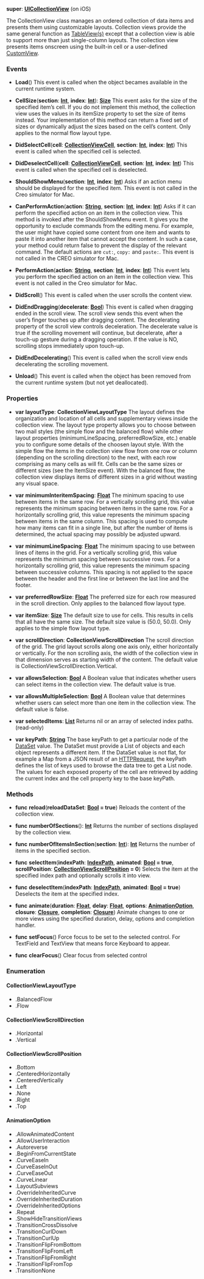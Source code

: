 **super**: **[UICollectionView](UICollectionView.md)** (on iOS)

The CollectionView class manages an ordered collection of data items and presents them using customizable layouts. Collection views provide the same general function as <a href="TableView.html">TableView(s)</a> except that a collection view is able to support more than just single-column layouts. The collection view presents items onscreen using the built-in cell or a user-defined <a href="CustomView.html">CustomView</a>.

### Events

* **Load**()
This event is called when the object becames available in the current runtime system.

* **CellSize**(**section**: **[Int](../gravity/types.md)**, **index**: **[Int](../gravity/types.md)**): <strong>[Size](size.md)</strong> 
This event asks for the size of the specified item’s cell. If you do not implement this method, the collection view uses the values in its itemSize property to set the size of items instead. Your implementation of this method can return a fixed set of sizes or dynamically adjust the sizes based on the cell’s content. Only applies to the normal flow layout type.

* **DidSelectCell**(**cell**: **[CollectionViewCell](CollectionViewCell.md)**, **section**: **[Int](../gravity/types.md)**, **index**: **[Int](../gravity/types.md)**)
This event is called when the specified cell is selected.

* **DidDeselectCell**(**cell**: **[CollectionViewCell](CollectionViewCell.md)**, **section**: **[Int](../gravity/types.md)**, **index**: **[Int](../gravity/types.md)**)
This event is called when the specified cell is deselected.

* **ShouldShowMenu**(**section**: **[Int](../gravity/types.md)**, **index**: **[Int](../gravity/types.md)**)
Asks if an action menu should be displayed for the specified item. This event is not called in the Creo simulator for Mac.

* **CanPerformAction**(**action**: **[String](../gravity/types.md)**, **section**: **[Int](../gravity/types.md)**, **index**: **[Int](../gravity/types.md)**)
Asks if it can perform the specified action on an item in the collection view. This method is invoked after the ShouldShowMenu event. It gives you the opportunity to exclude commands from the editing menu. For example, the user might have copied some content from one item and wants to paste it into another item that cannot accept the content. In such a case, your method could return false to prevent the display of the relevant command. The default actions are <code>cut:</code>, <code>copy:</code> and <code>paste:</code>. This event is not called in the CREO simulator for Mac.

* **PerformAction**(**action**: **[String](../gravity/types.md)**, **section**: **[Int](../gravity/types.md)**, **index**: **[Int](../gravity/types.md)**)
This event lets you perform the specified action on an item in the collection view. This event is not called in the Creo simulator for Mac.

* **DidScroll**()
This event is called when the user scrolls the content view.

* **DidEndDragging**(**decelerate**: **[Bool](../gravity/types.md)**)
This event is called when dragging ended in the scroll view. The scroll view sends this event when the user’s finger touches up after dragging content. The decelerating property of the scroll view controls deceleration. The decelerate value is true if the scrolling movement will continue, but decelerate, after a touch-up gesture during a dragging operation. If the value is NO, scrolling stops immediately upon touch-up.

* **DidEndDecelerating**()
This event is called when the scroll view ends decelerating the scrolling movement.

* **Unload**()
This event is called when the object has been removed from the current runtime system (but not yet deallocated).



### Properties

* **var** **layoutType**: **CollectionViewLayoutType**
The layout defines the organization and location of all cells and supplementary views inside the collection view. The layout type property allows you to choose between two mail styles (the simple flow and the balanced flow) while other layout properties (minimumLineSpacing, preferredRowSize, etc.) enable you to configure some details of the choosen layout style.
With the simple flow the items in the collection view flow from one row or column (depending on the scrolling direction) to the next, with each row comprising as many cells as will fit.  Cells can be the same sizes or different sizes (see the ItemSize event).
With the balanced flow, the collection view displays items of different sizes in a grid without wasting any visual space.

* **var** **minimumInteritemSpacing**: **[Float](../gravity/types.md)**
The minimum spacing to use between items in the same row. For a vertically scrolling grid, this value represents the minimum spacing between items in the same row. For a horizontally scrolling grid, this value represents the minimum spacing between items in the same column. This spacing is used to compute how many items can fit in a single line, but after the number of items is determined, the actual spacing may possibly be adjusted upward.

* **var** **minimumLineSpacing**: **[Float](../gravity/types.md)**
The minimum spacing to use between lines of items in the grid. For a vertically scrolling grid, this value represents the minimum spacing between successive rows. For a horizontally scrolling grid, this value represents the minimum spacing between successive columns. This spacing is not applied to the space between the header and the first line or between the last line and the footer.

* **var** **preferredRowSize**: **[Float](../gravity/types.md)**
The preferred size for each row measured in the scroll direction. Only applies to the balanced flow layout type.

* **var** **itemSize**: **[Size](size.md)**
The default size to use for cells. This results in cells that all have the same size. The default size value is (50.0, 50.0). Only applies to the simple flow layout type.

* **var** **scrollDirection**: **CollectionViewScrollDirection**
The scroll direction of the grid. The grid layout scrolls along one axis only, either horizontally or vertically. For the non scrolling axis, the width of the collection view in that dimension serves as starting width of the content. The default value is CollectionViewScrollDirection.Vertical.

* **var** **allowsSelection**: **[Bool](../gravity/types.md)**
A Boolean value that indicates whether users can select items in the collection view. The default value is true.

* **var** **allowsMultipleSelection**: **[Bool](../gravity/types.md)**
A Boolean value that determines whether users can select more than one item in the collection view. The default value is false.

* **var** **selectedItems**: **[List](../gravity/lists.md)**
Returns nil or an array of selected index paths. \(read-only\)

* **var** **keyPath**: **[String](../gravity/types.md)**
The base keyPath to get a particular node of the <a href="DataSet.html">DataSet</a> value. The DataSet must provide a List of objects and each object represents a different item. If the DataSet value is not flat, for example a Map from a JSON result of an <a href="HTTPRequest.html">HTTPRequest</a>, the keyPath defines the list of keys used to browse the data tree to get a List node. The values for each exposed property of the cell are retrieved by adding the current index and the cell property key to the base keyPath.



### Methods

* **func** **reload**(**reloadDataSet**: **[Bool](../gravity/types.md) = true**)
Reloads the content of the collection view.

* **func** **numberOfSections**(): <strong>[Int](../gravity/types.md)</strong> 
Returns the number of sections displayed by the collection view.

* **func** **numberOfItemsInSection**(**section**: **[Int](../gravity/types.md)**): <strong>[Int](../gravity/types.md)</strong> 
Returns the number of items in the specified section.

* **func** **selectItem**(**indexPath**: **[IndexPath](IndexPath.md)**, **animated**: **[Bool](../gravity/types.md) = true**, **scrollPosition**: **<a href="#_enum_CollectionViewScrollPosition">CollectionViewScrollPosition</a> = 0**)
Selects the item at the specified index path and optionally scrolls it into view.

* **func** **deselectItem**(**indexPath**: **[IndexPath](IndexPath.md)**, **animated**: **[Bool](../gravity/types.md) = true**)
Deselects the item at the specified index.

* **func** **animate**(**duration**: **[Float](../gravity/types.md)**, **delay**: **[Float](../gravity/types.md)**, **options**: **<a href="#_enum_AnimationOption">AnimationOption</a>**, **closure**: **[Closure](../gravity/closures.md)**, **completion**: **[Closure](../gravity/closures.md)**)
Animate changes to one or more views using the specified duration, delay, options and completion handler.

* **func** **setFocus**()
Force focus to be set to the selected control. For TextField and TextView that means force Keyboard to appear.

* **func** **clearFocus**()
Clear focus from selected control





### Enumeration

#### CollectionViewLayoutType
 * .BalancedFlow
 * .Flow

#### CollectionViewScrollDirection
 * .Horizontal
 * .Vertical

#### CollectionViewScrollPosition
 * .Bottom
 * .CenteredHorizontally
 * .CenteredVertically
 * .Left
 * .None
 * .Right
 * .Top

#### AnimationOption
 * .AllowAnimatedContent
 * .AllowUserInteraction
 * .Autoreverse
 * .BeginFromCurrentState
 * .CurveEaseIn
 * .CurveEaseInOut
 * .CurveEaseOut
 * .CurveLinear
 * .LayoutSubviews
 * .OverrideInheritedCurve
 * .OverrideInheritedDuration
 * .OverrideInheritedOptions
 * .Repeat
 * .ShowHideTransitionViews
 * .TransitionCrossDissolve
 * .TransitionCurlDown
 * .TransitionCurlUp
 * .TransitionFlipFromBottom
 * .TransitionFlipFromLeft
 * .TransitionFlipFromRight
 * .TransitionFlipFromTop
 * .TransitionNone



